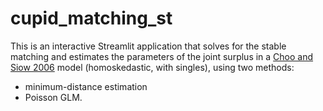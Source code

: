 # cupid_matching_st

This is an interactive Streamlit application that solves for the stable matching and estimates the parameters of the joint surplus in a [Choo and Siow 2006](https://www.jstor.org/stable/10.1086/498585?seq=1) model   (homoskedastic, with singles), using two methods:

* minimum-distance estimation
* Poisson GLM.
